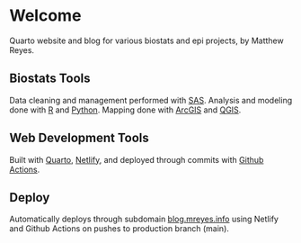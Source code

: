 # Welcome

Quarto website and blog for various biostats and epi projects, by Matthew Reyes.

## Biostats Tools

Data cleaning and management performed with [SAS](https://www.sas.com/en_us/home.html).
Analysis and modeling done with [R](https://r4ds.had.co.nz/) and [Python](https://jakevdp.github.io/PythonDataScienceHandbook/).
Mapping done with [ArcGIS](https://www.esri.com/en-us/arcgis/about-arcgis/overview) and [QGIS](https://qgis.org/en/site/).

## Web Development Tools

Built with [Quarto](https://quarto.org/), [Netlify](https://www.netlify.com/), and deployed through commits with [Github Actions](https://github.com/features/actions).

## Deploy

Automatically deploys through subdomain [blog.mreyes.info](https://blog.mreyes.info/) using Netlify and Github Actions on pushes to production branch (main).
